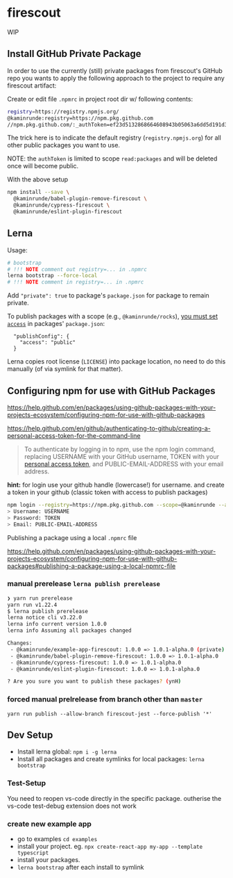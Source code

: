 # firescout

WIP

## Install GitHub Private Package

In order to use the currently (still) private packages from firescout's GitHub repo you wants to apply the following approach to the project to require any firescout artifact:

Create or edit file  `.npmrc` in project root dir w/ following contents:

```bash
registry=https://registry.npmjs.org/
@kaminrunde:registry=https://npm.pkg.github.com
//npm.pkg.github.com/:_authToken=ef23d5132868664608943b05063a6dd5d191d3f0
```

The trick here is to indicate the default registry (`registry.npmjs.org`) for all other public packages you want to use.

NOTE: the `authToken` is limited to scope `read:packages` and will be deleted once will become public.

With the above setup 

```bash
npm install --save \
  @kaminrunde/babel-plugin-remove-firescout \
  @kaminrunde/cypress-firescout \
  @kaminrunde/eslint-plugin-firescout
```

## Lerna

Usage:

```bash
# bootstrap
# !!! NOTE comment out registry=... in .npmrc
lerna bootstrap --force-local
# !!! NOTE comment in registry=... in .npmrc
```

Add `"private": true` to package's `package.json` for package to remain private.

To publish packages with a scope (e.g., `@kaminrunde/rocks`), [you must set `access`](https://github.com/lerna/lerna/tree/master/commands/publish#per-package-configuration) in packages' `package.json`: 

```
  "publishConfig": {
    "access": "public"
  }
```

Lerna copies root license (`LICENSE`) into package location, no need to do this manually (of via symlink for that matter).

## Configuring npm for use with GitHub Packages

<https://help.github.com/en/packages/using-github-packages-with-your-projects-ecosystem/configuring-npm-for-use-with-github-packages>

<https://help.github.com/en/github/authenticating-to-github/creating-a-personal-access-token-for-the-command-line>

> To authenticate by logging in to npm, use the npm login command, replacing USERNAME with your GitHub username, TOKEN with your [personal access token](https://github.com/settings/tokens), and PUBLIC-EMAIL-ADDRESS with your email address.

**hint:** for login use your github handle (lowercase!) for username. and create a token in your github (classic token with access to publish packages)

```bash
npm login --registry=https://npm.pkg.github.com --scope=@kaminrunde --auth-type=legacy
> Username: USERNAME
> Password: TOKEN
> Email: PUBLIC-EMAIL-ADDRESS
```

Publishing a package using a local `.npmrc` file

<https://help.github.com/en/packages/using-github-packages-with-your-projects-ecosystem/configuring-npm-for-use-with-github-packages#publishing-a-package-using-a-local-npmrc-file>

### manual prerelease `lerna publish prerelease`

```bash
❯ yarn run prerelease
yarn run v1.22.4
$ lerna publish prerelease
lerna notice cli v3.22.0
lerna info current version 1.0.0
lerna info Assuming all packages changed

Changes:
 - @kaminrunde/example-app-firescout: 1.0.0 => 1.0.1-alpha.0 (private)
 - @kaminrunde/babel-plugin-remove-firescout: 1.0.0 => 1.0.1-alpha.0
 - @kaminrunde/cypress-firescout: 1.0.0 => 1.0.1-alpha.0
 - @kaminrunde/eslint-plugin-firescout: 1.0.0 => 1.0.1-alpha.0

? Are you sure you want to publish these packages? (ynH)
```

### forced manual prelrelease from branch other than `master`

`yarn run publish --allow-branch firescout-jest --force-publish '*'`

## Dev Setup

- Install lerna global: `npm i -g lerna`
- Install all packages and create symlinks for local packages: `lerna bootstrap`

### Test-Setup

You need to reopen vs-code directly in the specific package. outherise the vs-code test-debug extension does not work

### create new example app

- go to examples `cd examples`
- install your project. eg. `npx create-react-app my-app --template typescript`
- install your packages.
- `lerna bootstrap` after each install to symlink